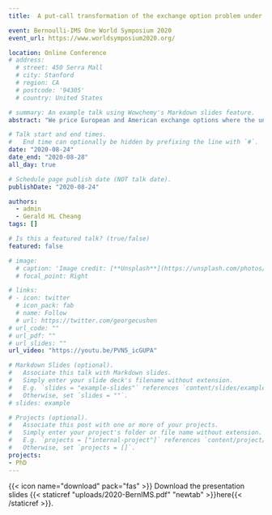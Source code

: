 ```yaml
---
title:  A put-call transformation of the exchange option problem under stochastic volatility and jump-diffusion dynamics

event: Bernoulli-IMS One World Symposium 2020 
event_url: https://www.worldsymposium2020.org/

location: Online Conference
# address:
  # street: 450 Serra Mall
  # city: Stanford
  # region: CA
  # postcode: '94305'
  # country: United States

# summary: An example talk using Wowchemy's Markdown slides feature.
abstract: "We price European and American exchange options where the underlying asset prices are modelled using a Merton (1976) jump-diffusion with a common Heston (1993) stochastic volatility process. Pricing is performed under an equivalent martingale measure obtained by setting the second asset yield process as the numeraire asset, as suggested by Bjerskund and Stensland (1993). As a consequence of this choice of numeraire asset, we are able to reduce the exchange option pricing problem, a two-dimensional problem, to pricing a call option written on the ratio of the yield processes of the two assets, a one-dimensional problem. The joint transition density function of the asset yield ratio process and the instantaneous variance process is then determined from the corresponding Kolmogorov backward equation via integral transforms. We then determine integral representations for the European exchange option price and the early exercise premium and state a linked system of integral equations that characterizes the American exchange option price and the associated early exercise boundary. Properties of the early exercise boundary near maturity are also discussed."

# Talk start and end times.
#   End time can optionally be hidden by prefixing the line with `#`.
date: "2020-08-24"
date_end: "2020-08-28"
all_day: true

# Schedule page publish date (NOT talk date).
publishDate: "2020-08-24"

authors:
  - admin
  - Gerald HL Cheang
tags: []

# Is this a featured talk? (true/false)
featured: false

# image:
  # caption: 'Image credit: [**Unsplash**](https://unsplash.com/photos/bzdhc5b3Bxs)'
  # focal_point: Right

# links:
# - icon: twitter
  # icon_pack: fab
  # name: Follow
  # url: https://twitter.com/georgecushen
# url_code: ""
# url_pdf: ""
# url_slides: ""
url_video: "https://youtu.be/PVN5_icGUPA"

# Markdown Slides (optional).
#   Associate this talk with Markdown slides.
#   Simply enter your slide deck's filename without extension.
#   E.g. `slides = "example-slides"` references `content/slides/example-slides.md`.
#   Otherwise, set `slides = ""`.
# slides: example

# Projects (optional).
#   Associate this post with one or more of your projects.
#   Simply enter your project's folder or file name without extension.
#   E.g. `projects = ["internal-project"]` references `content/project/deep-learning/index.md`.
#   Otherwise, set `projects = []`.
projects:
- PhD
---
```


{{< icon name="download" pack="fas" >}} Download the presentation slides {{< staticref "uploads/2020-BernIMS.pdf" "newtab" >}}here{{< /staticref >}}.
